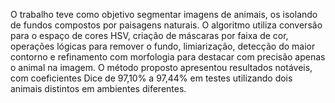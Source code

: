 O trabalho teve como objetivo segmentar imagens de animais, os isolando de fundos compostos por paisagens naturais. O algoritmo utiliza conversão para o espaço de cores HSV, criação de máscaras por faixa de cor, operações lógicas para remover o fundo, limiarização, detecção do maior contorno e refinamento com morfologia para destacar com precisão apenas o animal na imagem. O método proposto apresentou resultados notáveis, com coeficientes Dice de 97,10% a 97,44% em testes utilizando dois animais distintos em ambientes diferentes.
